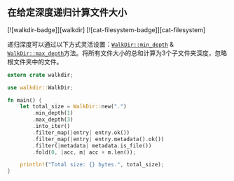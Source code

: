 ## 在给定深度递归计算文件大小

[![walkdir-badge]][walkdir] [![cat-filesystem-badge]][cat-filesystem]

递归深度可以通过以下方式灵活设置：[`WalkDir::min_depth`] & [`WalkDir::max_depth`]方法。将所有文件大小的总和计算为3个子文件夹深度，忽略根文件夹中的文件。

```rust
extern crate walkdir;

use walkdir::WalkDir;

fn main() {
    let total_size = WalkDir::new(".")
        .min_depth(1)
        .max_depth(3)
        .into_iter()
        .filter_map(|entry| entry.ok())
        .filter_map(|entry| entry.metadata().ok())
        .filter(|metadata| metadata.is_file())
        .fold(0, |acc, m| acc + m.len());

    println!("Total size: {} bytes.", total_size);
}
```

[`walkdir::max_depth`]: https://docs.rs/walkdir/*/walkdir/struct.WalkDir.html#method.max_depth

[`walkdir::min_depth`]: https://docs.rs/walkdir/*/walkdir/struct.WalkDir.html#method.min_depth
